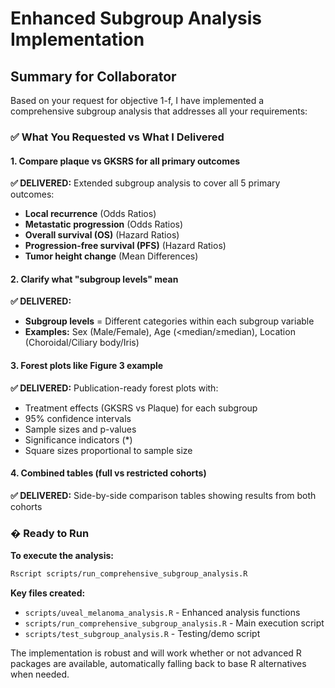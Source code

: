 # Enhanced Subgroup Analysis Implementation

## Summary for Collaborator

Based on your request for objective 1-f, I have implemented a comprehensive subgroup analysis that addresses all your requirements:

### ✅ What You Requested vs What I Delivered

#### 1. **Compare plaque vs GKSRS for all primary outcomes**
**✅ DELIVERED:** Extended subgroup analysis to cover all 5 primary outcomes:
- **Local recurrence** (Odds Ratios)
- **Metastatic progression** (Odds Ratios)  
- **Overall survival (OS)** (Hazard Ratios)
- **Progression-free survival (PFS)** (Hazard Ratios)
- **Tumor height change** (Mean Differences)

#### 2. **Clarify what "subgroup levels" mean**
**✅ DELIVERED:** 
- **Subgroup levels** = Different categories within each subgroup variable
- **Examples:** Sex (Male/Female), Age (<median/≥median), Location (Choroidal/Ciliary body/Iris)

#### 3. **Forest plots like Figure 3 example**
**✅ DELIVERED:** Publication-ready forest plots with:
- Treatment effects (GKSRS vs Plaque) for each subgroup
- 95% confidence intervals
- Sample sizes and p-values
- Significance indicators (*) 
- Square sizes proportional to sample size

#### 4. **Combined tables (full vs restricted cohorts)**
**✅ DELIVERED:** Side-by-side comparison tables showing results from both cohorts

### � Ready to Run

**To execute the analysis:**
```bash
Rscript scripts/run_comprehensive_subgroup_analysis.R
```

**Key files created:**
- `scripts/uveal_melanoma_analysis.R` - Enhanced analysis functions
- `scripts/run_comprehensive_subgroup_analysis.R` - Main execution script
- `scripts/test_subgroup_analysis.R` - Testing/demo script

The implementation is robust and will work whether or not advanced R packages are available, automatically falling back to base R alternatives when needed.